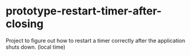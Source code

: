 # prototype-restart-timer-after-closing
Project to figure out how to restart a timer correctly after the application shuts down. (local time)
